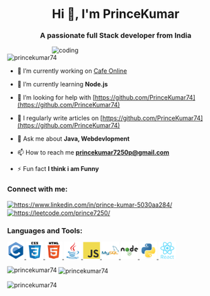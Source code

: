 <h1 align="center">Hi 👋, I'm PrinceKumar</h1>
<h3 align="center">A passionate full Stack developer from India</h3>

<img align="right" alt="coding" width="400" src="">

<p align="left"> <img src="https://komarev.com/ghpvc/?username=princekumar74&label=Profile%20views&color=0e75b6&style=flat" alt="princekumar74" /> </p>

- 🔭 I’m currently working on [Cafe Online](https://main--iridescent-kataifi-df3f89.netlify.app/)

- 🌱 I’m currently learning **Node.js**

- 🤝 I’m looking for help with [https://github.com/PrinceKumar74](https://github.com/PrinceKumar74)

- 📝 I regularly write articles on [https://github.com/PrinceKumar74](https://github.com/PrinceKumar74)

- 💬 Ask me about **Java, Webdevlopment**

- 📫 How to reach me **princekumar7250p@gmail.com**

- ⚡ Fun fact **I think i am Funny**

<h3 align="left">Connect with me:</h3>
<p align="left">
<a href="https://linkedin.com/in/https://www.linkedin.com/in/prince-kumar-5030aa284/" target="blank"><img align="center" src="https://raw.githubusercontent.com/rahuldkjain/github-profile-readme-generator/master/src/images/icons/Social/linked-in-alt.svg" alt="https://www.linkedin.com/in/prince-kumar-5030aa284/" height="30" width="40" /></a>
<a href="https://www.leetcode.com/https://leetcode.com/prince7250/" target="blank"><img align="center" src="https://raw.githubusercontent.com/rahuldkjain/github-profile-readme-generator/master/src/images/icons/Social/leet-code.svg" alt="https://leetcode.com/prince7250/" height="30" width="40" /></a>
</p>

<h3 align="left">Languages and Tools:</h3>
<p align="left"> <a href="https://www.cprogramming.com/" target="_blank" rel="noreferrer"> <img src="https://raw.githubusercontent.com/devicons/devicon/master/icons/c/c-original.svg" alt="c" width="40" height="40"/> </a> <a href="https://www.w3schools.com/css/" target="_blank" rel="noreferrer"> <img src="https://raw.githubusercontent.com/devicons/devicon/master/icons/css3/css3-original-wordmark.svg" alt="css3" width="40" height="40"/> </a> <a href="https://www.w3.org/html/" target="_blank" rel="noreferrer"> <img src="https://raw.githubusercontent.com/devicons/devicon/master/icons/html5/html5-original-wordmark.svg" alt="html5" width="40" height="40"/> </a> <a href="https://www.java.com" target="_blank" rel="noreferrer"> <img src="https://raw.githubusercontent.com/devicons/devicon/master/icons/java/java-original.svg" alt="java" width="40" height="40"/> </a> <a href="https://developer.mozilla.org/en-US/docs/Web/JavaScript" target="_blank" rel="noreferrer"> <img src="https://raw.githubusercontent.com/devicons/devicon/master/icons/javascript/javascript-original.svg" alt="javascript" width="40" height="40"/> </a> <a href="https://www.mysql.com/" target="_blank" rel="noreferrer"> <img src="https://raw.githubusercontent.com/devicons/devicon/master/icons/mysql/mysql-original-wordmark.svg" alt="mysql" width="40" height="40"/> </a> <a href="https://nodejs.org" target="_blank" rel="noreferrer"> <img src="https://raw.githubusercontent.com/devicons/devicon/master/icons/nodejs/nodejs-original-wordmark.svg" alt="nodejs" width="40" height="40"/> </a> <a href="https://www.python.org" target="_blank" rel="noreferrer"> <img src="https://raw.githubusercontent.com/devicons/devicon/master/icons/python/python-original.svg" alt="python" width="40" height="40"/> </a> <a href="https://reactjs.org/" target="_blank" rel="noreferrer"> <img src="https://raw.githubusercontent.com/devicons/devicon/master/icons/react/react-original-wordmark.svg" alt="react" width="40" height="40"/> </a> </p>

<p><img align="left" src="https://github-readme-stats.vercel.app/api/top-langs?username=princekumar74&show_icons=true&locale=en&layout=compact" alt="princekumar74" /></p>

<p>&nbsp;<img align="center" src="https://github-readme-stats.vercel.app/api?username=princekumar74&show_icons=true&locale=en" alt="princekumar74" /></p>

<p><img align="center" src="https://github-readme-streak-stats.herokuapp.com/?user=princekumar74&" alt="princekumar74" /></p>
